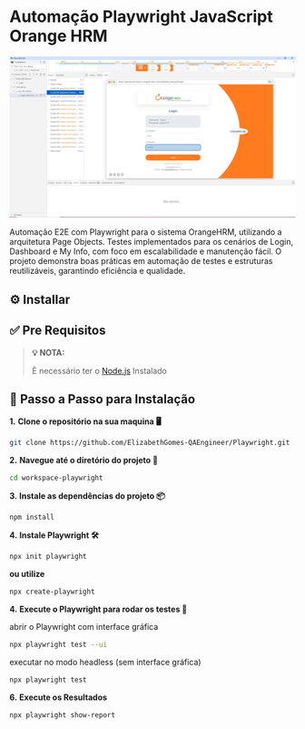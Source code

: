 # Automação Playwright JavaScript Orange HRM 

![Texto alternativo](playwrightframework.png)



Automação E2E com Playwright para o sistema OrangeHRM, utilizando a arquitetura Page Objects. Testes implementados para os cenários de Login, Dashboard e My Info, com foco em escalabilidade e manutenção fácil. O projeto demonstra boas práticas em automação de testes e estruturas reutilizáveis, garantindo eficiência e qualidade.

## ⚙️ Installar


## ✅ Pre Requisitos

> **💡 NOTA:**
> 
> È necessário ter o [Node.js](https://nodejs.org)  Instalado



## 📝 Passo a Passo para Instalação




**1.** **Clone o repositório na sua maquina 🖥️**

```bash
git clone https://github.com/ElizabethGomes-QAEngineer/Playwright.git
```

**2.** **Navegue até o diretório do projeto 📂**

```bash
cd workspace-playwright
````


**3.** **Instale as dependências do projeto 📦**

```bash
npm install 
```

**4.** **Instale Playwright  🛠️**

```bash
npx init playwright
```

**ou utilize**

```bash
npx create-playwright
```


**4.** **Execute o Playwright para rodar os testes 🚀**

abrir o Playwright com interface gráfica 

```bash
npx playwright test --ui
```

executar no modo headless (sem interface gráfica)

```bash
npx playwright test
```

**6.** **Execute os Resultados**

```bash
npx playwright show-report
```



